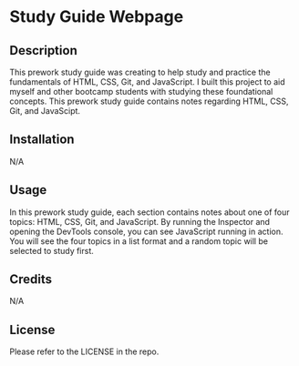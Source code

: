 # Study Guide Webpage

## Description

This prework study guide was creating to help study and practice the fundamentals of HTML, CSS, Git, and JavaScript. I built this project to aid myself and other bootcamp students with studying these foundational concepts. This prework study guide contains notes regarding HTML, CSS, Git, and JavaScipt. 

## Installation

N/A

## Usage

In this prework study guide, each section contains notes about one of four topics: HTML, CSS, Git, and JavaScript. By running the Inspector and opening the DevTools console, you can see JavaScript running in action. You will see the four topics in a list format and a random topic will be selected to study first.

## Credits

N/A

## License

Please refer to the LICENSE in the repo.